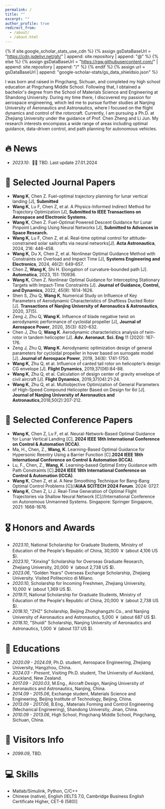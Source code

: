 ```yaml
---
permalink: /
title: ""
excerpt: ""
author_profile: true
redirect_from: 
  - /about/
  - /about.html
---
```


{% if site.google_scholar_stats_use_cdn %}
{% assign gsDataBaseUrl = "https://cdn.jsdelivr.net/gh/" | append: site.repository | append: "@" %}
{% else %}
{% assign gsDataBaseUrl = "https://raw.githubusercontent.com/" | append: site.repository | append: "/" %}
{% endif %}
{% assign url = gsDataBaseUrl | append: "google-scholar-stats/gs_data_shieldsio.json" %}

<span class='anchor' id='about-me'></span>
I was born and raised in Pingchang, Sichuan, and completed my high school education at Pingchang Middle School. Following that, I obtained a bachelor's degree from the School of Materials Science and Engineering at Shandong University. During my time there, I discovered my passion for aerospace engineering, which led me to pursue further studies at Nanjing University of Aeronautics and Astronautics, where I focused on the flight dynamics and control of the rotorcraft. Currently, I am pursuing a Ph.D. at Zhejiang University under the guidance of Prof. Chen Zheng and Li Jun. My research interests encompass a wide range of areas including optimal guidance, data-driven control, and path planning for autonomous vehicles. 

# 🔥 News
- *2023.10*: &nbsp;🎉🎉 TBD.  Last update 27.01.2024

# 📝 Selected Journal Papers
- **Wang K**, Chen Z. Fuel-optimal trajectory planning for lunar vertical landing [J], **Submitted**
- **Wang K**, Lu F, Chen Z, et al. A Physics-Informed Indirect Method for Trajectory Optimization [J], **Submitted to IEEE Transactions on Aerospace and Electronic Systems.** 
- **Wang K**, Chen Z. Fuel-Optimal Powered Descent Guidance for Lunar Pinpoint Landing Using Neural Networks [J], **Submitted to Advances in Space Research.**
- **Wang K**, Lu F, Chen Z, et al. Real-time optimal control for attitude-constrained solar sailcrafts via neural networks[J]. **Acta Astronautica**, 2024, 216: 446-458.
- **Wang K**, Du X, Chen Z, et al. Nonlinear Optimal Guidance Method with Constraints on Overload and Impact Time [J], **Systems Engineering and Electronics**, 2024, 46(2): 649-657.
- Chen Z, **Wang K**, Shi H. Elongation of curvature-bounded path [J]. **Automatica**, 2023, 151: 110936.
- **Wang K**, Chen Z. Nonlinear Optimal Guidance for Intercepting Stationary Targets with Impact-Time Constraints [J]. **Journal of Guidance, Control, and Dynamics**, 2022, 45(9): 1614-1626.
- Shen S, Zhu Q, **Wang K**, Numerical Study on Influence of Key Parameters of Aerodynamic Characteristics of Shaftless Ducted Rotor [J]. **Transactions of Nanjing University of Aeronautics & Astronautics**, 2020, 37(5). 
- Zeng J, Zhu Q, **Wang K**. Influence of blade negative twist on aerodynamic performance of cycloidal propeller [J], **Journal of Aerospace Power**, 2020, 35(3): 620-632. 
- Chen J, Zhu Q, **Wang K**. Aerodynamic characteristics analysis of twin-rotor in tandem helicopter [J]. **Adv. Aeronaut. Sci. Eng** 11 (2020): 167-176. 
- Zeng J, Zhu Q, **Wang K**. Aerodynamic optimization design of general parameters for cycloidal propeller in hover based on surrogate model [J]. **Journal of Aerospace Power**, 2019, 34(8): 1741-1750. 
- **Wang K**, Zhu Q, et al. Influence of canted tail rotor on helicopter’s design CG envelope [J]. **Flight Dynamics**, 2019,37(06):84-88. 
- **Wang K**, Zhu Q, et al. Calculation of design center of gravity envelope of civil aircraft [J]. **Flight Dynamics**, 2019,37(04):21-24.
- **Wang K**, Zhu Q, et al. Multiobjective Optimization of General Parameters of High-Speed Compound Helicopter Based on Design for 6σ [J]. **Journal of Nanjing University of Aeronautics and Astronautics**,2018,50(2):207-212. 

# 📝 Selected Conference Papers
- **Wang K**, Chen Z, Lu F, et al. Neural-Network-Based Optimal Guidance for Lunar Vertical Landing [C], **2024 IEEE 18th International Conference on Control & Automation (ICCA)**.
- Ma, H., Chen, Z., **Wang, K**. Learning-Based Optimal Guidance for Hypersonic Reentry Using a Barrier Function [C].**2024 IEEE 18th International Conference on Control & Automation (ICCA)**.
- Lu, F., Chen, Z., **Wang, K**. Learning-based Optimal Entry Guidance with Path Constraints [C].**2024 IEEE 18th International Conference on Control & Automation (ICCA)**.
- **Wang K**, Chen Z, et al. A New Smoothing Technique for Bang-Bang Optimal Control Problems [C]//**AIAA SCITECH 2024 Forum**. 2024: 0727. 
- **Wang K**, Chen Z, Li J. Real-Time Generation of Optimal Flight Trajectories via Shallow Neural Network [C]//International Conference on Autonomous Unmanned Systems. Singapore: Springer Singapore, 2021: 1668-1676.

# 🎖 Honors and Awards
- *2023.10*, National Scholarship for Graduate Students, Ministry of Education of the People's Republic of China, 30,000 ￥ (about 4,106 US $).
- *2023.10*, "Xinxing" Scholarship for Overseas Graduate Research, Zhejiang University, 20,000 ￥ (about 2,738 US $). 
- *2023.06*, "Golden Years" Overseas Exchange Scholarship, Zhejiang University. Visited Politecnico di Milano.
- *2020.10*, Scholarship for Incoming Freshmen, Zhejiang University, 10,000 ￥ (about 1,369 US $).
- *2019.11*, National Scholarship for Graduate Students, Ministry of Education of the People's Republic of China, 20,000 ￥ (about 2,738 US $).
- *2018.10*, "ZHZ" Scholarship, Beijing Zhonghangzhi Co., and Nanjing University of Aeronautics and Astronautics, 5,000 ￥ (about 687 US $).
- *2018.10*, "Shuidi" Scholarship, Nanjing University of Aeronautics and Astronautics, 1,000 ￥ (about 137 US $).

# 📖 Educations
- *2020.09 - 2024.09*, Ph.D. student, Aerospace Engineering, Zhejiang University, Hangzhou, China.
- *2024.03 - Present*, Visiting Ph.D. student, The University of Auckland, Auckland, New Zealand. 
- *2017.09 - 2020.03*, M.Eng., Aircraft Design, Nanjing University of Aeronautics and Astronautics, Nanjing, China.
- *2014.09 - 2015.06*, Exchange student, Materials Science and Engineering, Beijing Institute of Technology, Beijing, China.
- *2013.09 - 2017.06*, B.Eng., Materials Forming and Control Engineering (Mechanical Engineering), Shandong University, Jinan, China.
- *2010.09 - 2013.06*, High School, Pingchang Middle School, Pingchang, Sichuan, China.
  
# 💬 Visitors Info
- *2099.09*, TBD. <script type="text/javascript" src="//rf.revolvermaps.com/0/0/8.js?i=5ib8qyqckov&amp;m=0&amp;c=ff0000&amp;cr1=ffffff&amp;f=arial&amp;l=33" async="async"></script>

# 💻 Skills
- Matlab/Simulink, Python, C/C++
- Chinese (native), English [IELTS 7.0, Cambridge Business English Certificate Higher, CET-6 (580)]

